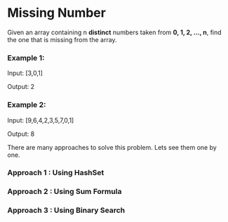 # Missing Number

Given an array containing n **distinct** numbers taken from **0, 1, 2, ..., n**, find the one that is missing from the array.

### Example 1:

Input: [3,0,1]

Output: 2

### Example 2:

Input: [9,6,4,2,3,5,7,0,1]

Output: 8

There are many approaches to solve this problem. Lets see them one by one.

### Approach 1 : Using HashSet

### Approach 2 : Using Sum Formula

### Approach 3 : Using Binary Search


